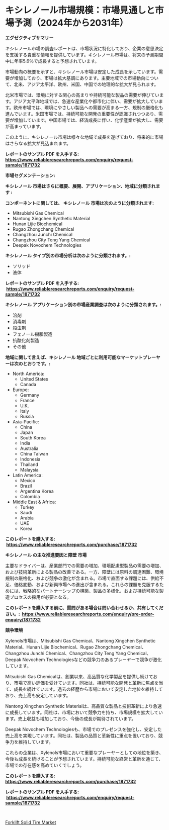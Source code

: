 <p><h1>キシレノール市場規模：市場見通しと市場予測（2024年から2031年）</h1></p><p><strong>エグゼクティブサマリー</strong></p>
<p><p>キシレノール市場の調査レポートは、市場状況に特化しており、企業の意思決定を支援する貴重な情報を提供しています。キシレノール市場は、将来の予測期間中に年率5.6％で成長すると予想されています。</p><p>市場動向の概要を示すと、キシレノール市場は安定した成長を示しています。需要が増加しており、市場は拡大基調にあります。主要地域での市場動向について、北米、アジア太平洋、欧州、米国、中国での地理的な拡大が見られます。</p><p>北米市場では、環境に対する関心の高まりや持続可能な製品の需要が伸びています。アジア太平洋地域では、急速な産業化や都市化に伴い、需要が拡大しています。欧州市場では、環境にやさしい製品への需要が高まる一方、規制の厳格化も進んでいます。米国市場では、持続可能な開発の重要性が認識されつつあり、需要が増加しています。中国市場では、経済成長に伴い、化学産業が拡大し、需要が高まっています。</p><p>このように、キシレノール市場は様々な地域で成長を遂げており、将来的に市場はさらなる拡大が見込まれます。</p></p>
<p><strong>レポートのサンプル PDF を入手する: <a href="https://www.reliableresearchreports.com/enquiry/request-sample/1871732">https://www.reliableresearchreports.com/enquiry/request-sample/1871732</a></strong></p>
<p><strong>市場セグメンテーション:</strong></p>
<p><strong> キシレノール 市場はさらに概要、展開、アプリケーション、地域に分類されます :</strong></p>
<p><strong>コンポーネントに関しては、 キシレノール 市場は次のように分類されます: &nbsp;</strong></p>
<p><ul><li>Mitsubishi Gas Chemical</li><li>Nantong Xingchen Synthetic Material</li><li>Hunan Lijie Biochemical</li><li>Rugao Zhongchang Chemical</li><li>Changzhou Junchi Chemical</li><li>Changzhou City Teng Yang Chemical</li><li>Deepak Novochem Technologies</li></ul></p>
<p><strong> キシレノール タイプ別の市場分析は次のように分類されます。:</strong></p>
<p><ul><li>ソリッド</li><li>液体</li></ul></p>
<p><strong>レポートのサンプル PDF を入手する: &nbsp;<a href="https://www.reliableresearchreports.com/enquiry/request-sample/1871732">https://www.reliableresearchreports.com/enquiry/request-sample/1871732</a></strong></p>
<p><strong> キシレノール アプリケーション別の市場産業調査は次のように分類されます。:</strong></p>
<p><ul><li>溶剤</li><li>消毒剤</li><li>殺虫剤</li><li>フェノール樹脂製造</li><li>抗酸化剤製造</li><li>その他</li></ul></p>
<p><strong>地域に関して言えば、キシレノール 地域ごとに利用可能なマーケットプレーヤーは次のとおりです。:</strong></p>
<p><ul>
    <li>
        North America:
        <ul>
            <li>United States</li>
            <li>Canada</li>
        </ul>
    </li>
    <li>
        Europe:
        <ul>
            <li>Germany</li>
            <li>France</li>
            <li>U.K.</li>
            <li>Italy</li>
            <li>Russia</li>
        </ul>
    </li>
    <li>
        Asia-Pacific:
        <ul>
            <li>China</li>
            <li>Japan</li>
            <li>South Korea</li>
            <li>India</li>
            <li>Australia</li>
            <li>China Taiwan</li>
            <li>Indonesia</li>
            <li>Thailand</li>
            <li>Malaysia</li>
        </ul>
    </li>
    <li>
        Latin America:
        <ul>
            <li>Mexico</li>
            <li>Brazil</li>
            <li>Argentina Korea</li>
            <li>Colombia</li>
        </ul>
    </li>
    <li>
        Middle East & Africa:
        <ul>
            <li>Turkey</li>
            <li>Saudi</li>
            <li>Arabia</li>
            <li>UAE</li>
            <li>Korea</li>
        </ul>
    </li>
    </ul></p>
<p><strong>このレポートを購入する: &nbsp;<a href="https://www.reliableresearchreports.com/purchase/1871732">https://www.reliableresearchreports.com/purchase/1871732</a></strong></p>
<p><strong>キシレノール の主な推進要因と障壁 市場</strong></p>
<p><p>主要なドライバーは、産業部門での需要の増加、環境配慮型製品の需要の増加、および技術革新による製品の改善である。一方、障壁には原料の調達困難、環境規制の厳格化、および競争の激化が含まれる。市場で直面する課題には、供給不足、価格変動、および新興市場への進出が含まれる。これらの課題を克服するためには、戦略的なパートナーシップの構築、製品の多様化、および持続可能な製造プロセスの採用が必要となる。</p></p>
<p><strong>このレポートを購入する前に、質問がある場合は問い合わせるか、共有してください。:&nbsp; <a href="https://www.reliableresearchreports.com/enquiry/pre-order-enquiry/1871732">https://www.reliableresearchreports.com/enquiry/pre-order-enquiry/1871732</a></strong></p>
<p><strong>競争環境</strong></p>
<p><p>Xylenols市場は、Mitsubishi Gas Chemical、Nantong Xingchen Synthetic Material、Hunan Lijie Biochemical、Rugao Zhongchang Chemical、Changzhou Junchi Chemical、Changzhou City Teng Yang Chemical、Deepak Novochem Technologiesなどの競争力のあるプレーヤーで競争が激化しています。</p><p>Mitsubishi Gas Chemicalは、創業以来、高品質な化学製品を提供し続けており、市場で高い評価を受けています。同社は、持続可能な開発と革新に焦点を当て、成長を続けています。過去の経歴から市場において安定した地位を維持しており、売上高も安定しています。</p><p>Nantong Xingchen Synthetic Materialは、高品質な製品と技術革新により急速に成長しています。同社は、市場において競争力を持ち、市場規模を拡大しています。売上収益も増加しており、今後の成長が期待されています。</p><p>Deepak Novochem Technologiesも、市場でのプレゼンスを強化し、安定した売上高を実現しています。同社は、製品の品質と革新性に重点を置いており、競争力を維持しています。</p><p>これらの企業は、Xylenols市場において重要なプレーヤーとしての地位を築き、今後も成長を続けることが予想されています。持続可能な経営と革新を通じて、市場での存在感を高めていくでしょう。</p></p>
<p><strong>このレポートを購入する: &nbsp; <a href="https://www.reliableresearchreports.com/purchase/1871732">https://www.reliableresearchreports.com/purchase/1871732</a></strong></p>
<p><strong>レポートのサンプル PDF を入手する: &nbsp;<a href="https://www.reliableresearchreports.com/enquiry/request-sample/1871732">https://www.reliableresearchreports.com/enquiry/request-sample/1871732</a></strong><strong></strong></p>
<p>&nbsp;</p>
<p><p><a href="https://carnation-joke-41f.notion.site/Decoding-the-Forklift-Solid-Tire-Market-A-Deep-Dive-into-the-Latest-Market-Trends-Market-Segmentat-20c7d05881ef4aa1bd0c42b4b01070b4">Forklift Solid Tire Market</a></p></p>